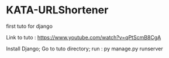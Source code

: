 # KATA-URLShortener
first tuto for django

Link to tuto : https://www.youtube.com/watch?v=qPtScmB8CgA

Install Django;
Go to tuto directory;
run : py manage.py runserver
